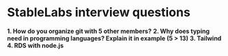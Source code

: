 # StableLabs interview questions

**1. How do you organize git with 5 other members?**
**2. Why does typing need in programming languages? Explain it in example (5 > 13)**
**3. Tailwind**
**4. RDS with node.js**

